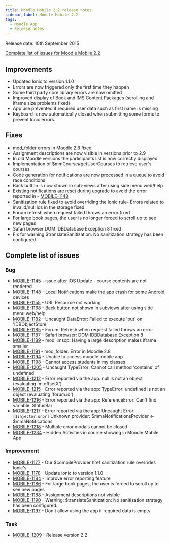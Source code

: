 ```yaml
---
title: Moodle Mobile 2.2 release notes
sidebar_label: Moodle Mobile 2.2
tags:
  - Moodle App
  - Release notes
---
```


Release date: 10th September 2015

[Complete list of issues for Moodle Mobile 2.2](https://tracker.moodle.org/jira/secure/ReleaseNote.jspa?projectId=10070&version=15050)

## Improvements

- Updated Ionic to version 1.1.0
- Errors are now triggered only the first time they happen
- Some third party core library errors are now omitted
- Improved display of Book and IMS Content Packages (scrolling and iframe size problems fixed)
- App use prevented if required user data such as first name is missing
- Keyboard is now automatically closed when submitting some forms to prevent Ionic errors.

## Fixes

- mod_folder errors in Moodle 2.8 fixed
- Assignment descriptions are now visible in versions prior to 2.9
- In old Moodle versions the participants list is now correctly displayed
- Implementation of $mmCourse#getUserCourses to retrieve user's courses
- Code generation for notifications are now processed in a queue to avoid race conditions
- Back button is now shown in sub-views after using side menu web/help
- Existing notifications are reset during upgrade to avoid the error reported in - [MOBILE-1148](https://tracker.moodle.org/browse/MOBILE-1148)
- Sanitization rule fixed to avoid overriding the Ionic rule- Errors related to invalid/null ids in the storage fixed
- Forum refresh when request failed throws an error fixed
- For large book pages, the user is no longer forced to scroll up to see new pages
- Safari browser DOM IDBDatabase Exception 8 fixed
- Fix for warning $translateSanitization: No sanitization strategy has been configured

## Complete list of issues

### Bug

<!-- cspell:disable -->

- [MOBILE-1145](https://tracker.moodle.org/browse/MOBILE-1145) -  issue after iOS Update - course contents are not rendered
- [MOBILE-1148](https://tracker.moodle.org/browse/MOBILE-1148) -  Local Notifications make the app crash for some Android devices
- [MOBILE-1155](https://tracker.moodle.org/browse/MOBILE-1155) -  URL Resource not working
- [MOBILE-1168](https://tracker.moodle.org/browse/MOBILE-1168) -  Back button not shown in subviews after using side menu web/help
- [MOBILE-1182](https://tracker.moodle.org/browse/MOBILE-1182) -  Uncaught DataError: Failed to execute 'put' on 'IDBObjectStore'
- [MOBILE-1185](https://tracker.moodle.org/browse/MOBILE-1185) -  Forum: Refresh when request failed throws an error
- [MOBILE-1187](https://tracker.moodle.org/browse/MOBILE-1187) -  Safari browser: DOM IDBDatabase Exception 8
- [MOBILE-1189](https://tracker.moodle.org/browse/MOBILE-1189) -  mod_imscp: Having a large description makes iframe smaller
- [MOBILE-1191](https://tracker.moodle.org/browse/MOBILE-1191) -  mod_folder: Error in Moodle 2.8
- [MOBILE-1194](https://tracker.moodle.org/browse/MOBILE-1194) -  Unable to access moodle mobile app
- [MOBILE-1198](https://tracker.moodle.org/browse/MOBILE-1198) -  Cannot access students in my classes
- [MOBILE-1205](https://tracker.moodle.org/browse/MOBILE-1205) -  Uncaught TypeError: Cannot call method 'contains' of undefined
- [MOBILE-1212](https://tracker.moodle.org/browse/MOBILE-1212) -  Error reported via the app: null is not an object (evaluating 'm.offsetX')
- [MOBILE-1215](https://tracker.moodle.org/browse/MOBILE-1215) -  Error reported via the app: TypeError: undefined is not an object (evaluating 'forum.id')
- [MOBILE-1216](https://tracker.moodle.org/browse/MOBILE-1216) -  Error reported via the app: ReferenceError: Can't find variable: StatusBar
- [MOBILE-1217](https://tracker.moodle.org/browse/MOBILE-1217) -  Error reported via the app: Uncaught Error: `[$injector:unpr]` Unknown provider: $mmaNotificationsProvider <- $mmaNotifications
- [MOBILE-1218](https://tracker.moodle.org/browse/MOBILE-1218) -  Multiple error modals cannot be closed
- [MOBILE-1234](https://tracker.moodle.org/browse/MOBILE-1234) -  Hidden Activities in course showing in Moodle Mobile App

<!-- cspell:enable -->

### Improvement

<!-- cspell:disable -->

- [MOBILE-1177](https://tracker.moodle.org/browse/MOBILE-1177) -  Our $compileProvider href sanitization rule overrides Ionic's
- [MOBILE-1178](https://tracker.moodle.org/browse/MOBILE-1178) -  Update ionic to version 1.1.0
- [MOBILE-1184](https://tracker.moodle.org/browse/MOBILE-1184) -  Improve error reporting feature
- [MOBILE-1186](https://tracker.moodle.org/browse/MOBILE-1186) -  For large book pages, the user is forced to scroll up to see new pages
- [MOBILE-1188](https://tracker.moodle.org/browse/MOBILE-1188) -  Assignment descriptions not visible
- [MOBILE-1190](https://tracker.moodle.org/browse/MOBILE-1190) -  Warning: $translateSanitization: No sanitization strategy has been configured.
- [MOBILE-1197](https://tracker.moodle.org/browse/MOBILE-1197) -  Don't allow using the app if required data is empty

<!-- cspell:enable -->

### Task

- [MOBILE-1209](https://tracker.moodle.org/browse/MOBILE-1209) -  Release version 2.2
